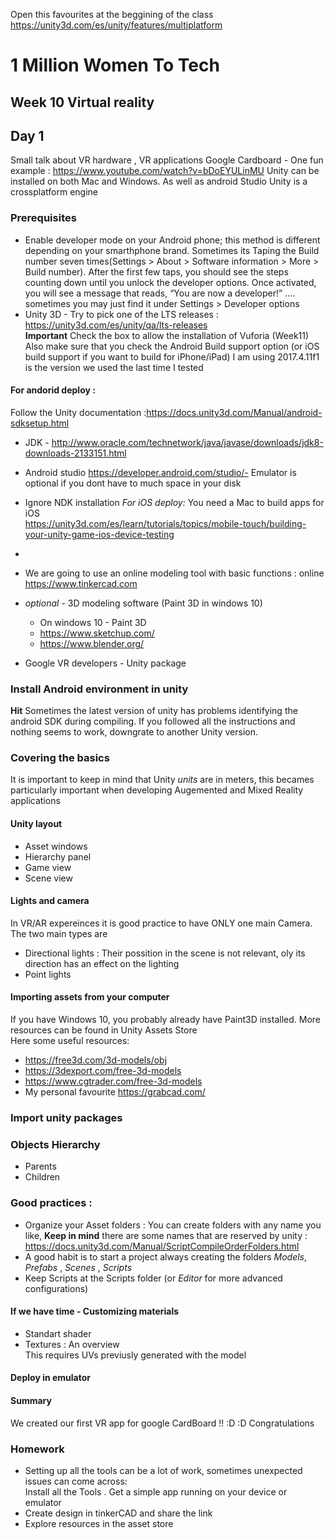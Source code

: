 Open this favourites at the beggining of the class
https://unity3d.com/es/unity/features/multiplatform

# 1 Million Women To Tech 

## Week 10 Virtual reality

## Day 1

Small talk about VR hardware , VR applications
Google Cardboard - One fun example : https://www.youtube.com/watch?v=bDoEYULinMU
Unity can be installed on both Mac and Windows. As well as android Studio 
Unity is a crossplatform engine 

### Prerequisites 
* Enable developer mode on your Android phone; this method is different depending on your smarthphone brand. Sometimes its Taping the Build number seven times(Settings > About > Software information > More > Build number). After the first few taps, you should see the steps counting down until you unlock the developer options. Once activated, you will see a message that reads, “You are now a developer!” .... sometimes you may just find it under Settings > Developer options
* Unity 3D - Try to pick one of the LTS releases : https://unity3d.com/es/unity/qa/lts-releases<br /> **Important** Check the box to allow the installation of Vuforia (Week11) <br /> Also make sure that you check the Android Build support option (or iOS build support if you want to build for iPhone/iPad)
I am using 2017.4.11f1 is the version we used the last time I tested 

#### For andorid deploy :
Follow the Unity documentation :https://docs.unity3d.com/Manual/android-sdksetup.html

* JDK - http://www.oracle.com/technetwork/java/javase/downloads/jdk8-downloads-2133151.html
* Android studio https://developer.android.com/studio/- Emulator is optional if you dont have to much space in your disk 
* Ignore NDK installation
*For iOS deploy:*
You need a Mac to build apps for iOS<br />
https://unity3d.com/es/learn/tutorials/topics/mobile-touch/building-your-unity-game-ios-device-testing
*
* We are going to use an online modeling tool with basic functions :  online  https://www.tinkercad.com

* *optional* - 3D modeling software (Paint 3D in windows 10)  <br />
	* On windows 10 - Paint 3D
	* https://www.sketchup.com/
	* https://www.blender.org/

* Google VR developers - Unity package


### Install Android environment in unity

**Hit** Sometimes the latest version of unity has problems identifying the android SDK during compiling. If you followed all the instructions and nothing seems to work, downgrate to another Unity version.

### Covering the basics
It is important to keep in mind that Unity *units* are in meters, this becames particularly important when developing Augemented and Mixed Reality applications
#### Unity layout
* Asset windows
* Hierarchy panel
* Game view
* Scene view

#### Lights and camera
In VR/AR expereinces it is good practice to have ONLY one main Camera.<br />
The two main types are
* Directional lights : Their possition in the scene is not relevant, oly its direction has an effect on the lighting
* Point lights

#### Importing assets from your computer

If you have Windows 10, you probably already have Paint3D installed. 
More resources can be found in Unity Assets Store <br />
Here some useful resources:
* https://free3d.com/3d-models/obj
* https://3dexport.com/free-3d-models
* https://www.cgtrader.com/free-3d-models
* My personal favourite https://grabcad.com/

### Import unity packages

### Objects Hierarchy
* Parents
* Children

### Good practices :
 * Organize your Asset folders : You can create folders with any name you like, **Keep in mind** there are some names that are reserved by unity : https://docs.unity3d.com/Manual/ScriptCompileOrderFolders.html
 * A good habit is to start a project always creating the folders *Models*, *Prefabs* , *Scenes* , *Scripts*
 * Keep Scripts at the Scripts folder (or *Editor* for more advanced configurations)

#### If we have time - Customizing materials 
* Standart shader
* Textures : An overview 
 <br /> This requires UVs previusly generated with the model

#### Deploy in emulator 


#### Summary
We created our first VR app for google CardBoard !! :D :D Congratulations
### Homework
* Setting up all the tools can be a lot of work, sometimes unexpected issues can come across: <br />
 Install all the Tools . Get a simple app running on your device or emulator
* Create design in tinkerCAD and share the link
* Explore resources in the asset store

